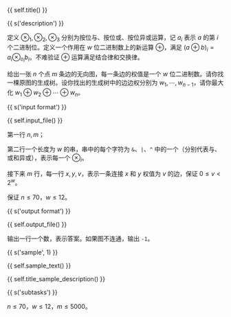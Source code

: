 {{ self.title() }}

{{ s('description') }}

定义 $\otimes_1, \otimes_2, \otimes_3$ 分别为按位与、按位或、按位异或运算，记 $a_i$ 表示 $a$ 的第 $i$ 个二进制位。定义一个作用在 $w$ 位二进制数上的新运算 $\oplus$，满足 $(a\oplus b)_i = a_i \otimes_{o_i} b_i$。不难验证 $\oplus$ 运算满足结合律和交换律。

给出一张 $n$ 个点 $m$ 条边的无向图，每一条边的权值是一个 $w$ 位二进制数。请你找一棵原图的生成树。设你找出的生成树中的边边权分别为 $w_1,\cdots,w_{n-1}$，请你最大化 $w_1\oplus w_2\oplus\cdots\oplus w_n$。

{{ s('input format') }}

{{ self.input_file() }}

第一行 $n,m$；

第二行一个长度为 $w$ 的串，串中的每个字符为 `&`、`|`、`^`  中的一个（分别代表与、或和异或），表示每一个 $\otimes_i$。

接下来 $m$ 行，每一行 $x,y,v$，表示一条连接 $x$ 和 $y$ 权值为 $v$ 的边，保证 $0\le v < 2^w$。

保证 $n\le 70$，$w\le 12$。

{{ s('output format') }}

{{ self.output_file() }}

输出一行一个数，表示答案。如果图不连通，输出 `-1`。

{{ s('sample', 1) }}

{{ self.sample_text() }}

{{ self.title_sample_description() }}

{{ s('subtasks') }}

$n\le 70$，$w\le 12$，$m\le 5000$。
